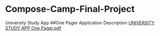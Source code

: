 # Compose-Camp-Final-Project
University Study App
##One Pager Application Description
[UNIVERSITY STUDY APP One Pager.pdf](https://github.com/aishwarya-panampilly/Compose-Camp-Final-Project/files/9787908/UNIVERSITY.STUDY.APP.One.Pager.pdf)



